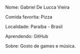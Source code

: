 Nome: Gabriel De Lucca Vieira

Comida favorita: Pizza

Localidade: Paraíba - Brasil

Aprendendo: GitHub

Sobre: Gosto de games e música.